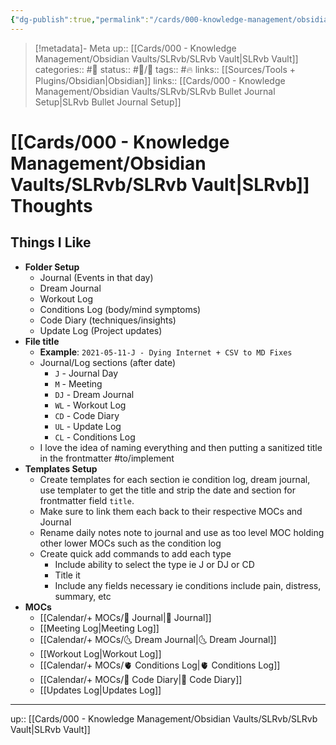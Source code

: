 ```yaml
---
{"dg-publish":true,"permalink":"/cards/000-knowledge-management/obsidian-vaults/sl-rvb/sl-rvb-thoughts/"}
---
```


> [!metadata]- Meta
> up:: [[Cards/000 - Knowledge Management/Obsidian Vaults/SLRvb/SLRvb Vault\|SLRvb Vault]]
> categories:: #📝 
> status:: #📝/🌿 
> tags::  #🔥
> links:: [[Sources/Tools + Plugins/Obsidian\|Obsidian]]
> links:: [[Cards/000 - Knowledge Management/Obsidian Vaults/SLRvb/SLRvb Bullet Journal Setup\|SLRvb Bullet Journal Setup]]

# [[Cards/000 - Knowledge Management/Obsidian Vaults/SLRvb/SLRvb Vault\|SLRvb]] Thoughts

## Things I Like
- **Folder Setup**
	- Journal (Events in that day)
	- Dream Journal 
	- Workout Log
	- Conditions Log (body/mind symptoms)
	- Code Diary (techniques/insights)
	- Update Log (Project updates)
- **File title**
	- **Example**: `2021-05-11-J - Dying Internet + CSV to MD Fixes`
	- Journal/Log sections (after date)
		- `J` - Journal Day
		- `M` - Meeting
		- `DJ` - Dream Journal
		- `WL` - Workout Log
		- `CD` - Code Diary
		- `UL` - Update Log
		- `CL` - Conditions Log
	- I love the idea of naming everything and then putting a sanitized title in the frontmatter #to/implement
- **Templates Setup**
	- Create templates for each section ie condition log, dream journal, use templater to get the title and strip the date and section for frontmatter field `title`.
	- Make sure to link them each back to their respective MOCs and Journal
	- Rename daily notes note to journal and use as too level MOC holding other lower MOCs such as the condition log
	- Create quick add commands to add each type
		- Include ability to select the type ie J or DJ or CD 
		- Title it
		- Include any fields necessary ie conditions include pain, distress, summary, etc
- **MOCs**
	- [[Calendar/+ MOCs/📓 Journal\|📓 Journal]]
	- [[Meeting Log\|Meeting Log]]
	- [[Calendar/+ MOCs/🌜 Dream Journal\|🌜 Dream Journal]]
	- [[Workout Log\|Workout Log]]
	- [[Calendar/+ MOCs/🫀 Conditions Log\|🫀 Conditions Log]]
	- [[Calendar/+ MOCs/🧪 Code Diary\|🧪 Code Diary]]
	- [[Updates Log\|Updates Log]]
---

up:: [[Cards/000 - Knowledge Management/Obsidian Vaults/SLRvb/SLRvb Vault\|SLRvb Vault]]
